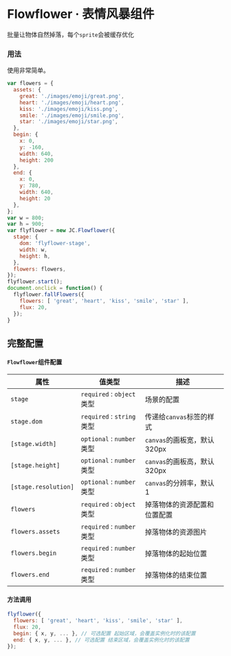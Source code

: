 # Flowflower · 表情风暴组件

批量让物体自然掉落，每个`sprite`会被缓存优化

### 用法

使用非常简单。

```js
var flowers = {
  assets: {
    great: './images/emoji/great.png',
    heart: './images/emoji/heart.png',
    kiss: './images/emoji/kiss.png',
    smile: './images/emoji/smile.png',
    star: './images/emoji/star.png',
  },
  begin: {
    x: 0,
    y: -160,
    width: 640,
    height: 200
  },
  end: {
    x: 0,
    y: 780,
    width: 640,
    height: 20
  },
};
var w = 800;
var h = 900;
var flyflower = new JC.Flowflower({
  stage: {
    dom: 'flyflower-stage',
    width: w,
    height: h,
  },
  flowers: flowers,
});
flyflower.start();
document.onclick = function() {
  flyflower.fallFlowers({
    flowers: [ 'great', 'heart', 'kiss', 'smile', 'star' ],
    flux: 20,
  });
}
```

## 完整配置

#### `Flowflower`组件配置

| 属性                  | 值类型                       | 描述                                        |
| -------------------- | --------------------------- | ---------------------------------------- |
| `stage`              | `required` : `object`类型    | 场景的配置                                     |
| `stage.dom`          | `required` : `string`类型    | 传递给`canvas`标签的样式                        |
| `[stage.width]`      | `optional` : `number`类型    | `canvas`的画板宽，默认 320px                    |
| `[stage.height]`     | `optional` : `number`类型    | `canvas`的画板高，默认 320px                    |
| `[stage.resolution]` | `optional` : `number`类型    | `canvas`的分辨率，默认 1                        |
| `flowers`            | `required` : `object`类型    | 掉落物体的资源配置和位置配置                      |
| `flowers.assets`     | `required` : `number`类型    | 掉落物体的资源图片                              |
| `flowers.begin`      | `required` : `number`类型    | 掉落物体的起始位置                              |
| `flowers.end`        | `required` : `number`类型    | 掉落物体的结束位置                              |

#### 方法调用

```javascript
flyflower({
  flowers: [ 'great', 'heart', 'kiss', 'smile', 'star' ],
  flux: 20,
  begin: { x, y, ... }, // 可选配置 起始区域，会覆盖实例化时的该配置
  end: { x, y, ... }, // 可选配置 结束区域，会覆盖实例化时的该配置
});
```

